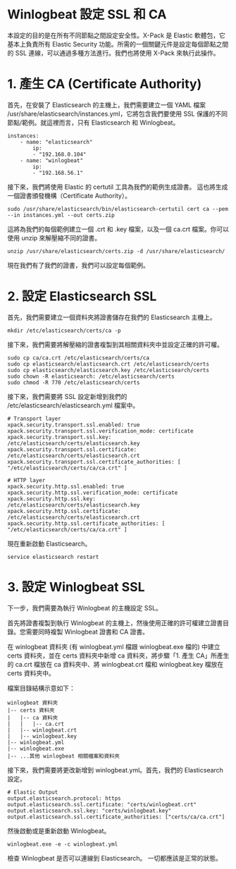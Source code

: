# Winlogbeat 設定 SSL 和 CA

本設定的目的是在所有不同節點之間設定安全性。X-Pack 是 Elastic 軟體包，它基本上負責所有 Elastic Security 功能。所需的一個關鍵元件是設定每個節點之間的 SSL 連線，可以通過多種方法進行。我們也將使用 X-Pack 來執行此操作。

# 1. 產生 CA (Certificate Authority)

首先，在安裝了 Elasticsearch 的主機上，我們需要建立一個 YAML 檔案 /usr/share/elasticsearch/instances.yml，它將包含我們要使用 SSL 保護的不同節點/範例。就這裡而言，只有 Elasticsearch 和 Winlogbeat。

    instances:
        - name: "elasticsearch"
            ip:
            - "192.168.0.104"
        - name: "winlogbeat"
            ip:
            - "192.168.56.1"

接下來，我們將使用 Elastic 的 certutil 工具為我們的範例生成證書。 這也將生成一個證書頒發機構（Certificate Authority）。

    sudo /usr/share/elasticsearch/bin/elasticsearch-certutil cert ca --pem --in instances.yml --out certs.zip   

這將為我們的每個範例建立一個 .crt 和 .key 檔案，以及一個 ca.crt 檔案。你可以使用 unzip 來解壓縮不同的證書。

    unzip /usr/share/elasticsearch/certs.zip -d /usr/share/elasticsearch/

現在我們有了我們的證書，我們可以設定每個範例。

# 2. 設定 Elasticsearch SSL

首先，我們需要建立一個資料夾將證書儲存在我們的 Elasticsearch 主機上。

    mkdir /etc/elasticsearch/certs/ca -p

接下來，我們需要將解壓縮的證書複製到其相關資料夾中並設定正確的許可權。

    sudo cp ca/ca.crt /etc/elasticsearch/certs/ca
    sudo cp elasticsearch/elasticsearch.crt /etc/elasticsearch/certs
    sudo cp elasticsearch/elasticsearch.key /etc/elasticsearch/certs
    sudo chown -R elasticsearch: /etc/elasticsearch/certs
    sudo chmod -R 770 /etc/elasticsearch/certs

接下來，我們需要將 SSL 設定新增到我們的 /etc/elasticsearch/elasticsearch.yml 檔案中。

    # Transport layer
    xpack.security.transport.ssl.enabled: true
    xpack.security.transport.ssl.verification_mode: certificate
    xpack.security.transport.ssl.key: /etc/elasticsearch/certs/elasticsearch.key
    xpack.security.transport.ssl.certificate: /etc/elasticsearch/certs/elasticsearch.crt
    xpack.security.transport.ssl.certificate_authorities: [ "/etc/elasticsearch/certs/ca/ca.crt" ]
    
    # HTTP layer
    xpack.security.http.ssl.enabled: true
    xpack.security.http.ssl.verification_mode: certificate
    xpack.security.http.ssl.key: /etc/elasticsearch/certs/elasticsearch.key
    xpack.security.http.ssl.certificate: /etc/elasticsearch/certs/elasticsearch.crt
    xpack.security.http.ssl.certificate_authorities: [ "/etc/elasticsearch/certs/ca/ca.crt" ]

現在重新啟動 Elasticsearch。

    service elasticsearch restart

# 3. 設定 Winlogbeat SSL

下一步，我們需要為執行 Winlogbeat 的主機設定 SSL。 

首先將證書複製到執行 Winlogbeat 的主機上，然後使用正確的許可權建立證書目錄。您需要同時複製 Winlogbeat 證書和 CA 證書。

在 winlogbeat 資料夾 (有 winlogbeat.yml 檔跟 winlogbeat.exe 檔的) 中建立 certs 資料夾，並在 certs 資料夾中新增 ca 資料夾，將步驟「1. 產生 CA」所產生的 ca.crt 檔放在 ca 資料夾中、將 winlogbeat.crt 檔和 winlogbeat.key 檔放在 certs 資料夾中。

檔案目錄結構示意如下：

    winlogbeat 資料夾
    |-- certs 資料夾
    |   |-- ca 資料夾
    |   |   |-- ca.crt
    |   |-- winlogbeat.crt
    |   |-- winlogbeat.key
    |-- winlogbeat.yml
    |-- winlogbeat.exe
    |-- ...其他 winlogbeat 相關檔案和資料夾

接下來，我們需要將更改新增到 winlogbeat.yml。首先，我們的 Elasticsearch 設定。

    # Elastic Output
    output.elasticsearch.protocol: https
    output.elasticsearch.ssl.certificate: "certs/winlogbeat.crt"
    output.elasticsearch.ssl.key: "certs/winlogbeat.key"
    output.elasticsearch.ssl.certificate_authorities: ["certs/ca/ca.crt"]

然後啟動或是重新啟動 Winlogbeat。

    winlogbeat.exe -e -c winlogbeat.yml

檢查 Winlogbeat 是否可以連線到 Elasticsearch。 一切都應該是正常的狀態。